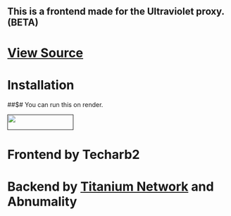 <h2>This is a frontend made for the Ultraviolet proxy. (BETA)</h2>

# <a href='https://github.com/titaniumnetwork-dev/ultraviolet-node'>View Source</a>
# Installation
##$# You can run this on render.
<p>
<a href=""><img src="https://raw.githubusercontent.com/BinBashBanana/deploy-buttons/master/buttons/remade/render.svg" width="150" height="35"></a>
</p>

# Frontend by Techarb2
		      
# Backend by <a href="https://github.com/titaniumnetwork-dev">Titanium Network</a> and Abnumality
